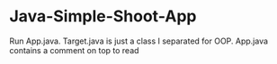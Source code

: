 # Java-Simple-Shoot-App
Run App.java. Target.java is just a class I separated for OOP.
App.java contains a comment on top to read
